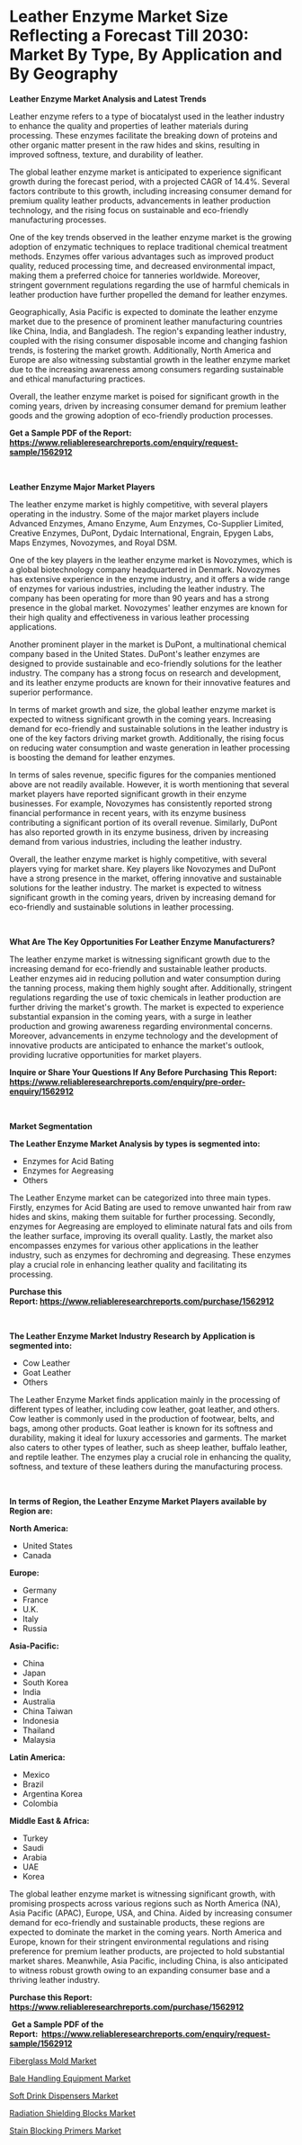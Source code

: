 <p><h1>Leather Enzyme Market Size Reflecting a Forecast Till 2030: Market By Type, By Application and By Geography</h1></p><p><strong>Leather Enzyme Market Analysis and Latest Trends</strong></p>
<p><p>Leather enzyme refers to a type of biocatalyst used in the leather industry to enhance the quality and properties of leather materials during processing. These enzymes facilitate the breaking down of proteins and other organic matter present in the raw hides and skins, resulting in improved softness, texture, and durability of leather.</p><p>The global leather enzyme market is anticipated to experience significant growth during the forecast period, with a projected CAGR of 14.4%. Several factors contribute to this growth, including increasing consumer demand for premium quality leather products, advancements in leather production technology, and the rising focus on sustainable and eco-friendly manufacturing processes.</p><p>One of the key trends observed in the leather enzyme market is the growing adoption of enzymatic techniques to replace traditional chemical treatment methods. Enzymes offer various advantages such as improved product quality, reduced processing time, and decreased environmental impact, making them a preferred choice for tanneries worldwide. Moreover, stringent government regulations regarding the use of harmful chemicals in leather production have further propelled the demand for leather enzymes.</p><p>Geographically, Asia Pacific is expected to dominate the leather enzyme market due to the presence of prominent leather manufacturing countries like China, India, and Bangladesh. The region's expanding leather industry, coupled with the rising consumer disposable income and changing fashion trends, is fostering the market growth. Additionally, North America and Europe are also witnessing substantial growth in the leather enzyme market due to the increasing awareness among consumers regarding sustainable and ethical manufacturing practices.</p><p>Overall, the leather enzyme market is poised for significant growth in the coming years, driven by increasing consumer demand for premium leather goods and the growing adoption of eco-friendly production processes.</p></p>
<p><strong>Get a Sample PDF of the Report:&nbsp; <a href="https://www.reliableresearchreports.com/enquiry/request-sample/1562912">https://www.reliableresearchreports.com/enquiry/request-sample/1562912</a></strong></p>
<p>&nbsp;</p>
<p><strong>Leather Enzyme Major Market Players</strong></p>
<p><p>The leather enzyme market is highly competitive, with several players operating in the industry. Some of the major market players include Advanced Enzymes, Amano Enzyme, Aum Enzymes, Co-Supplier Limited, Creative Enzymes, DuPont, Dydaic International, Engrain, Epygen Labs, Maps Enzymes, Novozymes, and Royal DSM. </p><p>One of the key players in the leather enzyme market is Novozymes, which is a global biotechnology company headquartered in Denmark. Novozymes has extensive experience in the enzyme industry, and it offers a wide range of enzymes for various industries, including the leather industry. The company has been operating for more than 90 years and has a strong presence in the global market. Novozymes' leather enzymes are known for their high quality and effectiveness in various leather processing applications.</p><p>Another prominent player in the market is DuPont, a multinational chemical company based in the United States. DuPont's leather enzymes are designed to provide sustainable and eco-friendly solutions for the leather industry. The company has a strong focus on research and development, and its leather enzyme products are known for their innovative features and superior performance.</p><p>In terms of market growth and size, the global leather enzyme market is expected to witness significant growth in the coming years. Increasing demand for eco-friendly and sustainable solutions in the leather industry is one of the key factors driving market growth. Additionally, the rising focus on reducing water consumption and waste generation in leather processing is boosting the demand for leather enzymes.</p><p>In terms of sales revenue, specific figures for the companies mentioned above are not readily available. However, it is worth mentioning that several market players have reported significant growth in their enzyme businesses. For example, Novozymes has consistently reported strong financial performance in recent years, with its enzyme business contributing a significant portion of its overall revenue. Similarly, DuPont has also reported growth in its enzyme business, driven by increasing demand from various industries, including the leather industry.</p><p>Overall, the leather enzyme market is highly competitive, with several players vying for market share. Key players like Novozymes and DuPont have a strong presence in the market, offering innovative and sustainable solutions for the leather industry. The market is expected to witness significant growth in the coming years, driven by increasing demand for eco-friendly and sustainable solutions in leather processing.</p></p>
<p>&nbsp;</p>
<p><strong>What Are The Key Opportunities For Leather Enzyme Manufacturers?</strong></p>
<p><p>The leather enzyme market is witnessing significant growth due to the increasing demand for eco-friendly and sustainable leather products. Leather enzymes aid in reducing pollution and water consumption during the tanning process, making them highly sought after. Additionally, stringent regulations regarding the use of toxic chemicals in leather production are further driving the market's growth. The market is expected to experience substantial expansion in the coming years, with a surge in leather production and growing awareness regarding environmental concerns. Moreover, advancements in enzyme technology and the development of innovative products are anticipated to enhance the market's outlook, providing lucrative opportunities for market players.</p></p>
<p><strong>Inquire or Share Your Questions If Any Before Purchasing This Report: <a href="https://www.reliableresearchreports.com/enquiry/pre-order-enquiry/1562912">https://www.reliableresearchreports.com/enquiry/pre-order-enquiry/1562912</a></strong></p>
<p>&nbsp;</p>
<p><strong>Market Segmentation</strong></p>
<p><strong>The Leather Enzyme Market Analysis by types is segmented into:</strong></p>
<p><ul><li>Enzymes for Acid Bating</li><li>Enzymes for Aegreasing</li><li>Others</li></ul></p>
<p><p>The Leather Enzyme market can be categorized into three main types. Firstly, enzymes for Acid Bating are used to remove unwanted hair from raw hides and skins, making them suitable for further processing. Secondly, enzymes for Aegreasing are employed to eliminate natural fats and oils from the leather surface, improving its overall quality. Lastly, the market also encompasses enzymes for various other applications in the leather industry, such as enzymes for dechroming and degreasing. These enzymes play a crucial role in enhancing leather quality and facilitating its processing.</p></p>
<p><strong>Purchase this Report:&nbsp;<a href="https://www.reliableresearchreports.com/purchase/1562912">https://www.reliableresearchreports.com/purchase/1562912</a></strong></p>
<p>&nbsp;</p>
<p><strong>The Leather Enzyme Market Industry Research by Application is segmented into:</strong></p>
<p><ul><li>Cow Leather</li><li>Goat Leather</li><li>Others</li></ul></p>
<p><p>The Leather Enzyme Market finds application mainly in the processing of different types of leather, including cow leather, goat leather, and others. Cow leather is commonly used in the production of footwear, belts, and bags, among other products. Goat leather is known for its softness and durability, making it ideal for luxury accessories and garments. The market also caters to other types of leather, such as sheep leather, buffalo leather, and reptile leather. The enzymes play a crucial role in enhancing the quality, softness, and texture of these leathers during the manufacturing process.</p></p>
<p>&nbsp;</p>
<p><strong>In terms of Region, the Leather Enzyme Market Players available by Region are:</strong></p>
<p>
    <p> <strong> North America: </strong>
        <ul>
            <li>United States</li>
            <li>Canada</li>
        </ul>
        </p> 
    <p> <strong> Europe: </strong>
        <ul>
            <li>Germany</li>
            <li>France</li>
            <li>U.K.</li>
            <li>Italy</li>
            <li>Russia</li>
        </ul>
        </p> 
    <p> <strong> Asia-Pacific: </strong>
        <ul>
            <li>China</li>
            <li>Japan</li>
            <li>South Korea</li>
            <li>India</li>
            <li>Australia</li>
            <li>China Taiwan</li>
            <li>Indonesia</li>
            <li>Thailand</li>
            <li>Malaysia</li>
        </ul>
        </p> 
    <p> <strong> Latin America: </strong>
        <ul>
            <li>Mexico</li>
            <li>Brazil</li>
            <li>Argentina Korea</li>
            <li>Colombia</li>
        </ul>
        </p> 
    <p> <strong> Middle East & Africa: </strong>
        <ul>
            <li>Turkey</li>
            <li>Saudi</li>
            <li>Arabia</li>
            <li>UAE</li>
            <li>Korea</li>
        </ul>
    </p>
    </p>
<p><p>The global leather enzyme market is witnessing significant growth, with promising prospects across various regions such as North America (NA), Asia Pacific (APAC), Europe, USA, and China. Aided by increasing consumer demand for eco-friendly and sustainable products, these regions are expected to dominate the market in the coming years. North America and Europe, known for their stringent environmental regulations and rising preference for premium leather products, are projected to hold substantial market shares. Meanwhile, Asia Pacific, including China, is also anticipated to witness robust growth owing to an expanding consumer base and a thriving leather industry.</p></p>
<p><strong>Purchase this Report: <a href="https://www.reliableresearchreports.com/purchase/1562912">https://www.reliableresearchreports.com/purchase/1562912</a></strong></p>
<p>&nbsp;<strong>Get a Sample PDF of the Report:&nbsp;&nbsp;<a href="https://www.reliableresearchreports.com/enquiry/request-sample/1562912">https://www.reliableresearchreports.com/enquiry/request-sample/1562912</a></strong></p>
<p><strong></strong></p>
<p><p><a href="https://medium.com/@ikeschumm/fiberglass-mold-market-insight-market-trends-growth-forecasted-from-2023-to-2030-090397f025e3">Fiberglass Mold Market</a></p><p><a href="https://medium.com/@mayekuhic/bale-handling-equipment-market-furnishes-information-on-market-share-market-trends-and-market-82d76633ccfd">Bale Handling Equipment Market</a></p><p><a href="https://medium.com/@mikebauch2013/decoding-soft-drink-dispensers-market-metrics-market-share-trends-and-growth-patterns-521bc32e5444">Soft Drink Dispensers Market</a></p><p><a href="https://github.com/merzlyukov93/Market-Research-Report-List-1/blob/main/radiation-shielding-blocks-market.md">Radiation Shielding Blocks Market</a></p><p><a href="https://github.com/melchekhinf/Market-Research-Report-List-1/blob/main/stain-blocking-primers-market.md">Stain Blocking Primers Market</a></p></p>
